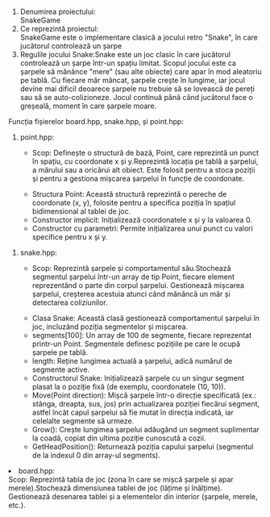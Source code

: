 <body >
<ol>
       
 <li> Denumirea proiectului: </li>
SnakeGame

 <li>Ce reprezintă proiectul: </li>
SnakeGame este o implementare clasică a jocului retro "Snake", în care jucătorul controlează un șarpe 

 <li>Regulile jocului Snake:Snake este un joc clasic în care jucătorul controlează un șarpe într-un spațiu limitat. Scopul jocului este ca șarpele să mănânce "mere" (sau alte obiecte) care apar în mod aleatoriu pe tablă. Cu fiecare măr mâncat, șarpele crește în lungime, iar jocul devine mai dificil deoarece șarpele nu trebuie să se lovească de pereți sau să se auto-colizioneze. Jocul continuă până când jucătorul face o greșeală, moment în care șarpele moare. </li>

 </ol>
Funcția fișierelor board.hpp, snake.hpp, și point.hpp:
<body >
    <ol>
 <li>point.hpp: </li>
           <ul>
<li> Scop: Definește o structură de bază, Point, care reprezintă un punct în spațiu, cu coordonate x și y.Reprezintă locația pe tablă a șarpelui, a mărului sau a oricărui alt obiect.
Este folosit pentru a stoca poziții și pentru a gestiona mișcarea șarpelui în funcție de coordonate.</il>
           </ul>
            <ul>
<li> Structura Point: Această structură reprezintă o pereche de coordonate (x, y), folosite pentru a specifica poziția în spațiul bidimensional al tablei de joc.</il>
<li>Constructor implicit: Inițializează coordonatele x și y la valoarea 0.</il>
<li>Constructor cu parametri: Permite inițializarea unui punct cu valori specifice pentru x și y.</il>
</ul>
           </ol >
<body>
           <ol>
 <li>snake.hpp: </li>
           <ul>
<li>Scop: Reprezintă șarpele și comportamentul său.Stochează segmentul șarpelui într-un array de tip Point, fiecare element reprezentând o parte din corpul șarpelui.
Gestionează mișcarea șarpelui, creșterea acestuia atunci când mănâncă un măr și detectarea coliziunilor.
</ul>
<ul>
<li>Clasa Snake: Această clasă gestionează comportamentul șarpelui în joc, incluzând poziția segmentelor și mișcarea.</il>
<li>segments[100]: Un array de 100 de segmente, fiecare reprezentat printr-un Point. Segmentele definesc pozițiile pe care le ocupă șarpele pe tablă.</il>
<li>length: Reține lungimea actuală a șarpelui, adică numărul de segmente active.</il>
<li>Constructorul Snake: Inițializează șarpele cu un singur segment plasat la o poziție fixă (de exemplu, coordonatele (10, 10)).</il>
<li>Move(Point direction): Mișcă șarpele într-o direcție specificată (ex.: stânga, dreapta, sus, jos) prin actualizarea poziției fiecărui segment, astfel încât capul șarpelui să fie mutat în direcția indicată, iar celelalte segmente să urmeze.</il>
<li>Grow(): Crește lungimea șarpelui adăugând un segment suplimentar la coadă, copiat din ultima poziție cunoscută a cozii.</il>
<li>GetHeadPosition(): Returnează poziția capului șarpelui (segmentul de la indexul 0 din array-ul segments).</il>
</ul>
</ol>
</body> 
 <li>board.hpp: </li>
Scop: Reprezintă tabla de joc (zona în care se mișcă șarpele și apar merele).Stochează dimensiunea tablei de joc (lățime și înălțime).
Gestionează desenarea tablei și a elementelor din interior (șarpele, merele, etc.).
</ul>
</body>
